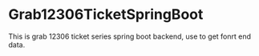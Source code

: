 # Grab12306TicketSpringBoot
This is grab 12306 ticket series spring boot backend, use to get fonrt end data.

